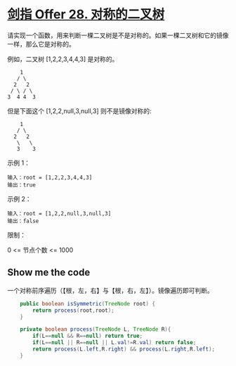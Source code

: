 # [剑指 Offer 28. 对称的二叉树](https://leetcode-cn.com/problems/dui-cheng-de-er-cha-shu-lcof/)

请实现一个函数，用来判断一棵二叉树是不是对称的。如果一棵二叉树和它的镜像一样，那么它是对称的。

例如，二叉树 [1,2,2,3,4,4,3] 是对称的。
```
    1
   / \
  2   2
 / \ / \
3  4 4  3
```
但是下面这个 [1,2,2,null,3,null,3] 则不是镜像对称的:
```
    1
   / \
  2   2
   \   \
   3    3
```


示例 1：
```
输入：root = [1,2,2,3,4,4,3]
输出：true
```
示例 2：
```
输入：root = [1,2,2,null,3,null,3]
输出：false
```

限制：

0 <= 节点个数 <= 1000

## Show me the code

一个对称前序遍历（【根，左，右】与【根，右，左】）。镜像遍历即可判断。

```java
    public boolean isSymmetric(TreeNode root) {
        return process(root,root);
    }

    private boolean process(TreeNode L, TreeNode R){
        if(L==null && R==null) return true;
        if(L==null || R==null || L.val!=R.val) return false;
        return process(L.left,R.right) && process(L.right,R.left);
    }
```

